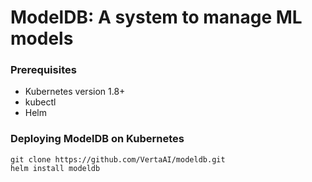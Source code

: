 # ModelDB: A system to manage ML models

### Prerequisites

- Kubernetes version 1.8+
- kubectl
- Helm

### Deploying ModelDB on Kubernetes

```
git clone https://github.com/VertaAI/modeldb.git
helm install modeldb
```